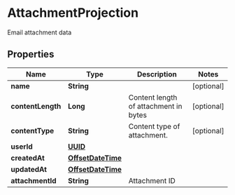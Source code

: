 

# AttachmentProjection

Email attachment data
## Properties

Name | Type | Description | Notes
------------ | ------------- | ------------- | -------------
**name** | **String** |  |  [optional]
**contentLength** | **Long** | Content length of attachment in bytes |  [optional]
**contentType** | **String** | Content type of attachment. |  [optional]
**userId** | [**UUID**](UUID) |  | 
**createdAt** | [**OffsetDateTime**](OffsetDateTime) |  | 
**updatedAt** | [**OffsetDateTime**](OffsetDateTime) |  | 
**attachmentId** | **String** | Attachment ID | 



